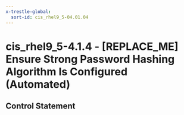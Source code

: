 ```yaml
---
x-trestle-global:
  sort-id: cis_rhel9_5-04.01.04
---
```


# cis_rhel9_5-4.1.4 - \[REPLACE_ME\] Ensure Strong Password Hashing Algorithm Is Configured (Automated)

## Control Statement
